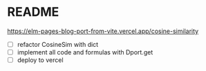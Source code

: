# README
https://elm-pages-blog-port-from-vite.vercel.app/cosine-similarity
* [ ] refactor CosineSim with dict
* [ ] implement all code and formulas with Dport.get 
* [ ] deploy to vercel 
